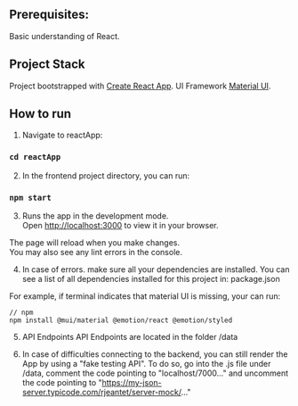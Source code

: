 ## Prerequisites:

Basic understanding of React.

## Project Stack

Project bootstrapped with [Create React App](https://github.com/facebook/create-react-app).
UI Framework [Material UI](https://mui.com/material-ui/).

## How to run

1. Navigate to reactApp:

### `cd reactApp`

2. In the frontend project directory, you can run:

### `npm start`

3. Runs the app in the development mode.\
   Open [http://localhost:3000](http://localhost:3000) to view it in your browser.

The page will reload when you make changes.\
You may also see any lint errors in the console.

4. In case of errors. make sure all your dependencies are installed. You can see a list of all dependencies installed for this project in: package.json

For example, if terminal indicates that material UI is missing, your can run:

```
// npm
npm install @mui/material @emotion/react @emotion/styled
```

5. API Endpoints
   API Endpoints are located in the folder /data

6. In case of difficulties connecting to the backend, you can still render the App by using a "fake testing API".
   To do so, go into the .js file under /data, comment the code pointing to "localhost/7000..." and uncomment the code pointing to "https://my-json-server.typicode.com/rjeantet/server-mock/..."
